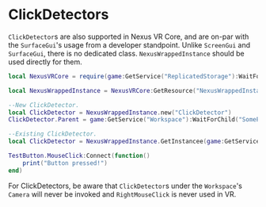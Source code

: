 # ClickDetectors
`ClickDetector`s are also supported in Nexus VR Core,
and are on-par with the `SurfaceGui`'s usage from a 
developer standpoint. Unlike `ScreenGui` and `SurfaceGui`,
there is no dedicated class. `NexusWrappedInstance` should
be used directly for them.

```lua
local NexusVRCore = require(game:GetService("ReplicatedStorage"):WaitForChild("NexusVRCore"))

local NexusWrappedInstance = NexusVRCore:GetResource("NexusWrappedInstance")

--New ClickDetector.
local ClickDetector = NexusWrappedInstance.new("ClickDetector")
ClickDetector.Parent = game:GetService("Workspace"):WaitForChild("SomePart")

--Existing ClickDetector.
local ClickDetector = NexusWrappedInstance.GetInstancee(game:GetService("Workspace"):WaitForChild("SomePart"):WaitForChild("ClickDetector"))

TestButton.MouseClick:Connect(function()
    print("Button pressed!")
end)
```

For ClickDetectors, be aware that `ClickDetector`s under
the `Workspace`'s `Camera` will never be invoked and
`RightMouseClick` is never used in VR.